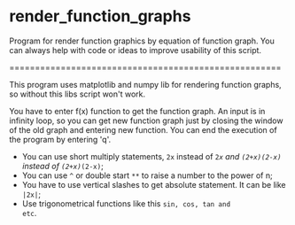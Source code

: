 # render_function_graphs
Program for render function graphics by equation of function graph. You can always help with code or ideas to improve usability of this script.

=====================================================

This program uses matplotlib and numpy lib for rendering function graphs, so without this libs script won't work.

You have to enter f(x) function to get the function graph. An input is in infinity loop, so you can get new function graph just by closing the window of the old graph and entering new function. You can end the execution of the program by entering 'q'.

- You can use short multiply statements, <code>2x</code> instead of <code>2*x</code> and <code>(2+x)(2-x)</code> instead of <code>(2+x)*(2-x)</code>;
- You can use <code>^</code> or double start <code>**</code> to raise a number to the power of n;
- You have to use vertical slashes to get absolute statement. It can be like <code>|2x|</code>;
- Use trigonometrical functions like this <code>sin, cos, tan and etc</code>.
